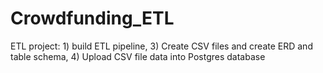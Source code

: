 # Crowdfunding_ETL
ETL project: 1) build ETL pipeline, 3) Create CSV files and create ERD and table schema, 4) Upload CSV file data into Postgres database
